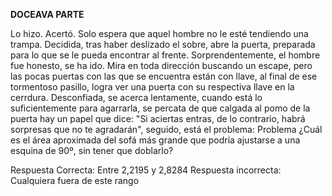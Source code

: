 **DOCEAVA PARTE** 

Lo hizo. Acertó. Solo espera que aquel hombre no le esté tendiendo una trampa. Decidida, tras haber deslizado el sobre, abre la puerta, preparada para lo que se le pueda encontrar al frente. Sorprendentemente, el hombre fue honesto, se ha ido. 
Mira en toda dirección buscando un escape, pero las pocas puertas con las que se encuentra están con llave, al final de ese tormentoso pasillo, logra ver una puerta con su respectiva llave en la cerrdura. Desconfiada, se acerca lentamente, cuando está lo suficientemente para agarrarla, se percata de que calgada al pomo de la puerta hay un papel que dice: "Si aciertas entras, de lo contrario, habrá sorpresas que no te agradarán", seguido, está el problema: Problema ¿Cuál es el área aproximada del sofá más grande que podría ajustarse a una esquina de 90º, sin tener que doblarlo?

Respuesta Correcta: Entre 2,2195 y 2,8284 Respuesta incorrecta: Cualquiera fuera de este rango
